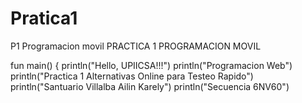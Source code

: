 # Pratica1
P1 Programacion movil
PRACTICA 1 PROGRAMACION MOVIL

fun main() {
    println("Hello, UPIICSA!!!")
    println("Programacion Web")
    println("Practica 1 Alternativas Online para Testeo Rapido")
    println("Santuario Villalba Ailin Karely")
    println("Secuencia 6NV60")
